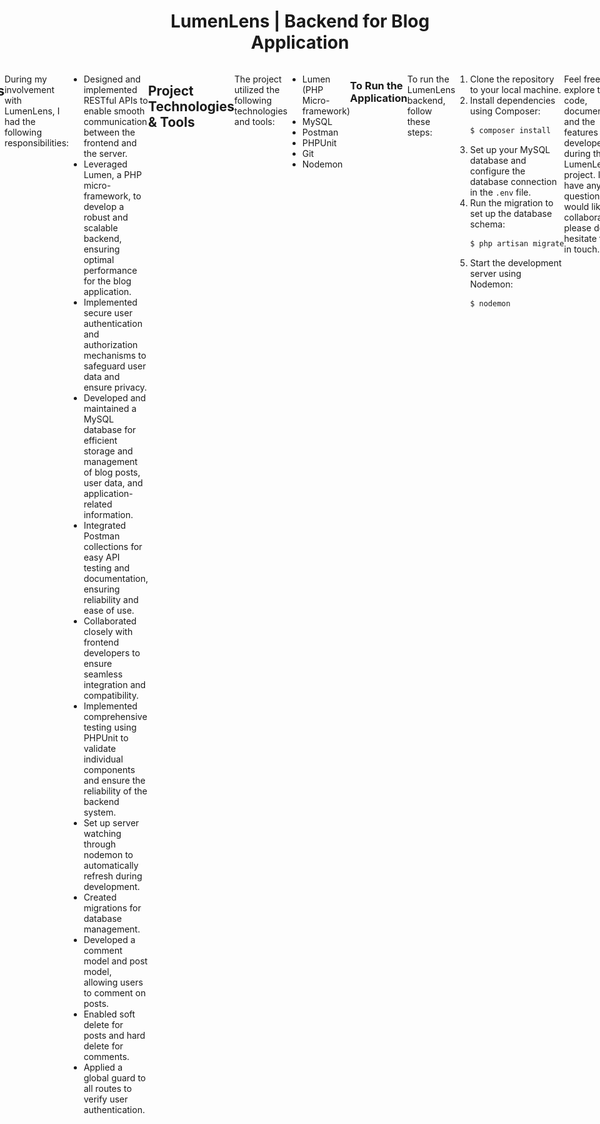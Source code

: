 <h1 align="center">LumenLens | Backend for Blog Application</h1>
<div style="display: flex; justify-content: center;">

<div align="center">
    <a href="lumenlense1.png"><img src="lumenlense1.png" title="source: imgur.com" style="width: 40%; height: 60%;" /></a>
    <a href="lumenlens2.png"><img src="lumenlens2.png" title="source: imgur.com" style="width: 40%; height: 60%;" /></a>
</div>

LumenLens is a powerful backend solution tailored for a blog application, offering secure authentication, CRUD operations, and additional features to enhance the user experience. Built using Lumen, a lightweight PHP framework, it provides efficient endpoints for seamless communication between the frontend and server.


## Responsibilities
During my involvement with LumenLens, I had the following responsibilities:
- Designed and implemented RESTful APIs to enable smooth communication between the frontend and the server.
- Leveraged Lumen, a PHP micro-framework, to develop a robust and scalable backend, ensuring optimal performance for the blog application.
- Implemented secure user authentication and authorization mechanisms to safeguard user data and ensure privacy.
- Developed and maintained a MySQL database for efficient storage and management of blog posts, user data, and application-related information.
- Integrated Postman collections for easy API testing and documentation, ensuring reliability and ease of use.
- Collaborated closely with frontend developers to ensure seamless integration and compatibility.
- Implemented comprehensive testing using PHPUnit to validate individual components and ensure the reliability of the backend system.
- Set up server watching through nodemon to automatically refresh during development.
- Created migrations for database management.
- Developed a comment model and post model, allowing users to comment on posts.
- Enabled soft delete for posts and hard delete for comments.
- Applied a global guard to all routes to verify user authentication.

## Project Technologies & Tools
The project utilized the following technologies and tools:
- Lumen (PHP Micro-framework)
- MySQL
- Postman
- PHPUnit
- Git
- Nodemon

### To Run the Application
To run the LumenLens backend, follow these steps:
1. Clone the repository to your local machine.
2. Install dependencies using Composer:
   ```bash
   $ composer install
   ```
3. Set up your MySQL database and configure the database connection in the `.env` file.
4. Run the migration to set up the database schema:
   ```bash
   $ php artisan migrate
   ```
5. Start the development server using Nodemon:
   ```bash
   $ nodemon
   ```

Feel free to explore the code, documentation, and the features developed during the LumenLens project. If you have any questions or would like to collaborate, please don't hesitate to get in touch.

Happy exploring!

## Stay in touch

- **Portfolio:** [![portfolio](https://img.shields.io/badge/my_portfolio-000?style=for-the-badge&logo=ko-fi&logoColor=white)](https://github.com/nayefserag)
- **LinkedIn:** [![linkedin](https://img.shields.io/badge/linkedin-0A66C2?style=for-the-badge&logo=linkedin&logoColor=white)](https://www.linkedin.com/in/nayf-serag-70a3611b8)
